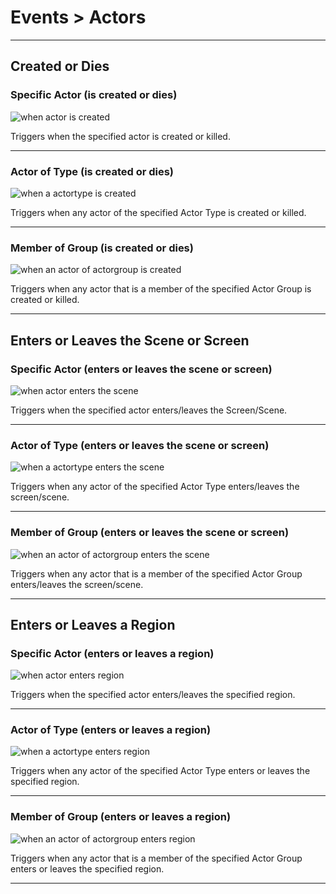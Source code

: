 # Events > Actors

***

## Created or Dies

### <a name="event-actor-create-kill"></a> Specific Actor (is created or dies)

![when actor is created](https://static.stencyl.com/pedia2/block-images/events/actors/event-actor-create-kill.png)

Triggers when the specified actor is created or killed.

***

### <a name="event-type-create-kill"></a> Actor of Type (is created or dies)

![when a actortype is created](https://static.stencyl.com/pedia2/block-images/events/actors/event-type-create-kill.png)

Triggers when any actor of the specified Actor Type is created or killed.

***

### <a name="event-group-create-kill"></a> Member of Group (is created or dies)

![when an actor of actorgroup is created](https://static.stencyl.com/pedia2/block-images/events/actors/event-group-create-kill.png)

Triggers when any actor that is a member of the specified Actor Group is created or killed.

***

## Enters or Leaves the Scene or Screen

### <a name="event-actor-screen"></a> Specific Actor (enters or leaves the scene or screen)

![when actor enters the scene](https://static.stencyl.com/pedia2/block-images/events/actors/event-actor-screen.png)

Triggers when the specified actor enters/leaves the Screen/Scene.

***

### <a name="event-type-screen"></a> Actor of Type (enters or leaves the scene or screen)

![when a actortype enters the scene](https://static.stencyl.com/pedia2/block-images/events/actors/event-type-screen.png)

Triggers when any actor of the specified Actor Type enters/leaves the screen/scene.

***

### <a name="event-group-screen"></a> Member of Group (enters or leaves the scene or screen)

![when an actor of actorgroup enters the scene](https://static.stencyl.com/pedia2/block-images/events/actors/event-group-screen.png)

Triggers when any actor that is a member of the specified Actor Group enters/leaves the screen/scene.

***

## Enters or Leaves a Region

### <a name="event-actor-region"></a> Specific Actor (enters or leaves a region)

![when actor enters region](https://static.stencyl.com/pedia2/block-images/events/actors/event-actor-region.png)

Triggers when the specified actor enters/leaves the specified region.

***

### <a name="event-type-region"></a> Actor of Type (enters or leaves a region)

![when a actortype enters region](https://static.stencyl.com/pedia2/block-images/events/actors/event-type-region.png)

Triggers when any actor of the specified Actor Type enters or leaves the specified region.

***

### <a name="event-group-region"></a> Member of Group (enters or leaves a region)

![when an actor of actorgroup enters region](https://static.stencyl.com/pedia2/block-images/events/actors/event-group-region.png)

Triggers when any actor that is a member of the specified Actor Group enters or leaves the specified region.

***

